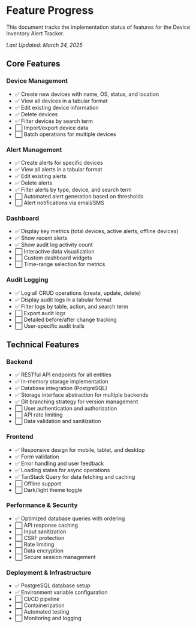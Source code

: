 # Feature Progress

This document tracks the implementation status of features for the Device Inventory Alert Tracker.

*Last Updated: March 24, 2025*

## Core Features

### Device Management
- ✅ Create new devices with name, OS, status, and location
- ✅ View all devices in a tabular format
- ✅ Edit existing device information
- ✅ Delete devices
- ✅ Filter devices by search term
- ⬜ Import/export device data
- ⬜ Batch operations for multiple devices

### Alert Management
- ✅ Create alerts for specific devices
- ✅ View all alerts in a tabular format
- ✅ Edit existing alerts
- ✅ Delete alerts
- ✅ Filter alerts by type, device, and search term
- ⬜ Automated alert generation based on thresholds
- ⬜ Alert notifications via email/SMS

### Dashboard
- ✅ Display key metrics (total devices, active alerts, offline devices)
- ✅ Show recent alerts
- ✅ Show audit log activity count
- ⬜ Interactive data visualization
- ⬜ Custom dashboard widgets
- ⬜ Time-range selection for metrics

### Audit Logging
- ✅ Log all CRUD operations (create, update, delete)
- ✅ Display audit logs in a tabular format
- ✅ Filter logs by table, action, and search term
- ⬜ Export audit logs
- ⬜ Detailed before/after change tracking
- ⬜ User-specific audit trails

## Technical Features

### Backend
- ✅ RESTful API endpoints for all entities
- ✅ In-memory storage implementation
- ✅ Database integration (PostgreSQL)
- ✅ Storage interface abstraction for multiple backends
- ✅ Git branching strategy for version management
- ⬜ User authentication and authorization
- ⬜ API rate limiting
- ⬜ Data validation and sanitization

### Frontend
- ✅ Responsive design for mobile, tablet, and desktop
- ✅ Form validation
- ✅ Error handling and user feedback
- ✅ Loading states for async operations
- ✅ TanStack Query for data fetching and caching
- ⬜ Offline support
- ⬜ Dark/light theme toggle

### Performance & Security
- ✅ Optimized database queries with ordering
- ⬜ API response caching
- ⬜ Input sanitization
- ⬜ CSRF protection
- ⬜ Rate limiting
- ⬜ Data encryption
- ⬜ Secure session management

### Deployment & Infrastructure
- ✅ PostgreSQL database setup
- ✅ Environment variable configuration
- ⬜ CI/CD pipeline
- ⬜ Containerization
- ⬜ Automated testing
- ⬜ Monitoring and logging